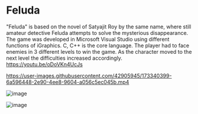# Feluda
"Feluda" is based on the novel of Satyajit Roy by the same name, where still amateur detective Feluda attempts to solve the mysterious disappearance. The game was developed in Microsoft Visual Studio using different functions of iGraphics. C, C++ is the core language. The player had to face enemies in 3 different levels to win the game. As the character moved to the next level the difficulties increased accordingly.
https://youtu.be/oDoVKn4UcJs

https://user-images.githubusercontent.com/42905945/173340399-6a596448-2e90-4ee8-9604-a056c5ec045b.mp4


![image](https://user-images.githubusercontent.com/42905945/173339357-9dbc43c3-bcea-461f-bcfa-71c74b01f61a.png)

![image](https://user-images.githubusercontent.com/42905945/173339489-39da4f9b-2862-456d-be70-9087399cdb4c.png)






